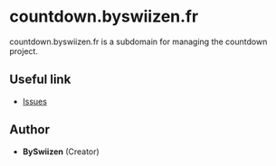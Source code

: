 # countdown.byswiizen.fr
countdown.byswiizen.fr is a subdomain for managing the countdown project.

## Useful link
+ [Issues](https://github.com/BySwiizen/countdown.byswiizen.fr/issues)

## Author
+ **BySwiizen** (Creator)